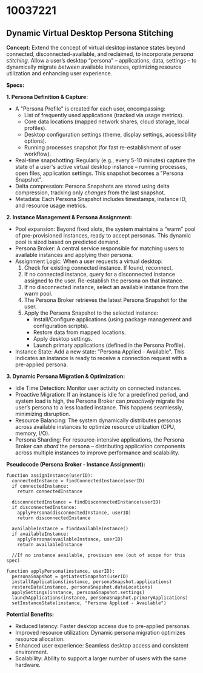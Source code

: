 # 10037221

## Dynamic Virtual Desktop Persona Stitching

**Concept:** Extend the concept of virtual desktop instance states beyond connected, disconnected-available, and reclaimed, to incorporate *persona stitching*. Allow a user’s desktop “persona” – applications, data, settings – to dynamically migrate *between* available instances, optimizing resource utilization and enhancing user experience.

**Specs:**

**1. Persona Definition & Capture:**

*   A "Persona Profile" is created for each user, encompassing:
    *   List of frequently used applications (tracked via usage metrics).
    *   Core data locations (mapped network shares, cloud storage, local profiles).
    *   Desktop configuration settings (theme, display settings, accessibility options).
    *   Running processes snapshot (for fast re-establishment of user workflow).
*   Real-time snapshotting: Regularly (e.g., every 5-10 minutes) capture the state of a user's active virtual desktop instance – running processes, open files, application settings. This snapshot becomes a "Persona Snapshot".
*   Delta compression: Persona Snapshots are stored using delta compression, tracking only *changes* from the last snapshot.
*   Metadata: Each Persona Snapshot includes timestamps, instance ID, and resource usage metrics.

**2. Instance Management & Persona Assignment:**

*   Pool expansion: Beyond fixed slots, the system maintains a “warm” pool of pre-provisioned instances, ready to accept personas. This dynamic pool is sized based on predicted demand.
*   Persona Broker: A central service responsible for matching users to available instances and applying their persona.
*   Assignment Logic: When a user requests a virtual desktop:
    1.  Check for existing connected instance. If found, reconnect.
    2.  If no connected instance, query for a disconnected instance assigned to the user. Re-establish the persona on that instance.
    3.  If no disconnected instance, select an available instance from the warm pool.
    4.  The Persona Broker retrieves the latest Persona Snapshot for the user.
    5.  Apply the Persona Snapshot to the selected instance:
        *   Install/Configure applications (using package management and configuration scripts).
        *   Restore data from mapped locations.
        *   Apply desktop settings.
        *   Launch primary applications (defined in the Persona Profile).
*   Instance State:  Add a new state:  "Persona Applied - Available". This indicates an instance is ready to receive a connection request with a pre-applied persona.

**3. Dynamic Persona Migration & Optimization:**

*   Idle Time Detection: Monitor user activity on connected instances.
*   Proactive Migration: If an instance is idle for a predefined period, and system load is high, the Persona Broker can *proactively* migrate the user’s persona to a less loaded instance. This happens seamlessly, minimizing disruption.
*   Resource Balancing: The system dynamically distributes personas across available instances to optimize resource utilization (CPU, memory, I/O).
*   Persona Sharding: For resource-intensive applications, the Persona Broker can *shard* the persona – distributing application components across multiple instances to improve performance and scalability.

**Pseudocode (Persona Broker - Instance Assignment):**

```
function assignInstance(userID):
  connectedInstance = findConnectedInstance(userID)
  if connectedInstance:
    return connectedInstance

  disconnectedInstance = findDisconnectedInstance(userID)
  if disconnectedInstance:
    applyPersona(disconnectedInstance, userID)
    return disconnectedInstance

  availableInstance = findAvailableInstance()
  if availableInstance:
    applyPersona(availableInstance, userID)
    return availableInstance

  //If no instance available, provision one (out of scope for this spec)

function applyPersona(instance, userID):
  personaSnapshot = getLatestSnapshot(userID)
  installApplications(instance, personaSnapshot.applications)
  restoreData(instance, personaSnapshot.dataLocations)
  applySettings(instance, personaSnapshot.settings)
  launchApplications(instance, personaSnapshot.primaryApplications)
  setInstanceState(instance, "Persona Applied - Available")
```

**Potential Benefits:**

*   Reduced latency: Faster desktop access due to pre-applied personas.
*   Improved resource utilization: Dynamic persona migration optimizes resource allocation.
*   Enhanced user experience: Seamless desktop access and consistent environment.
*   Scalability: Ability to support a larger number of users with the same hardware.